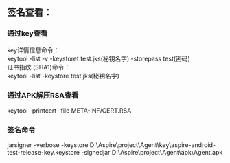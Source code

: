 ## 签名查看：

### 通过key查看
key详情信息命令：   
keytool -list -v -keystoret test.jks(秘钥名字) -storepass test(密码)   
证书指纹 (SHA1)命令：   
keytool -list -keystore test.jks(秘钥名字)   

### 通过APK解压RSA查看
keytool -printcert -file META-INF/CERT.RSA


### 签名命令
jarsigner -verbose -keystore D:\Aspire\project\Agent\key\aspire-android-test-release-key.keystore -signedjar D:\Aspire\project\Agent\apk\Agent.apk 

